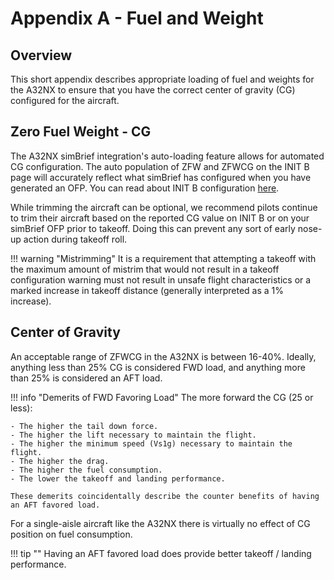 # Appendix A - Fuel and Weight

## Overview

This short appendix describes appropriate loading of fuel and weights for the A32NX to ensure that you have the correct center of gravity (CG) configured for the aircraft.

## Zero Fuel Weight - CG

The A32NX simBrief integration's auto-loading feature allows for automated CG configuration. The auto population of ZFW and ZFWCG on the INIT B page will accurately reflect what simBrief has configured when you have generated an OFP. You can read about INIT B configuration [here](preparing-mcdu.md#init-b).

While trimming the aircraft can be optional, we recommend pilots continue to trim their aircraft based on the reported CG value on INIT B or on your simBrief OFP prior to takeoff. Doing this can prevent any sort of early nose-up action during takeoff roll.

!!! warning "Mistrimming"
    It is a requirement that attempting a takeoff with the maximum amount of mistrim that would not result in a takeoff configuration warning must not result in unsafe flight characteristics or a marked increase in takeoff distance (generally interpreted as a 1% increase).

## Center of Gravity

An acceptable range of ZFWCG in the A32NX is between 16-40%. Ideally, anything less than 25% CG is considered FWD load, and anything more than 25% is considered an AFT load.

!!! info "Demerits of FWD Favoring Load"
    The more forward the CG (25 or less):

    - The higher the tail down force.
    - The higher the lift necessary to maintain the flight.
    - The higher the minimum speed (Vs1g) necessary to maintain the flight.
    - The higher the drag.
    - The higher the fuel consumption.
    - The lower the takeoff and landing performance.

    These demerits coincidentally describe the counter benefits of having an AFT favored load.

For a single-aisle aircraft like the A32NX there is virtually no effect of CG position on fuel consumption. 

!!! tip ""
    Having an AFT favored load does provide better takeoff / landing performance.  

    
